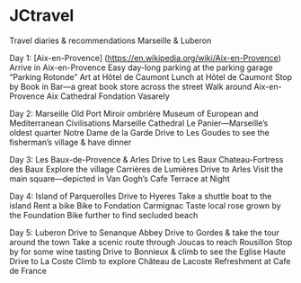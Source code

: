 # JCtravel
Travel diaries &amp; recommendations
Marseille & Luberon 

Day 1: [Aix-en-Provence] (https://en.wikipedia.org/wiki/Aix-en-Provence)
Arrive in Aix-en-Provence
Easy day-long parking at the parking garage “Parking Rotonde” 
Art at Hôtel de Caumont
Lunch at Hôtel de Caumont
Stop by Book in Bar—a great book store across the street
Walk around Aix-en-Provence
Aix Cathedral
Fondation Vasarely

Day 2: Marseille
Old Port 
Miroir ombrière
Museum of European and Mediterranean Civilisations
Marseille Cathedral 
Le Panier—Marseille’s oldest quarter
Notre Dame de la Garde
Drive to Les Goudes to see the fisherman’s village & have dinner

Day 3: Les Baux-de-Provence & Arles 
Drive to Les Baux
Chateau-Fortress des Baux
Explore the village 
Carrières de Lumières
Drive to Arles 
Visit the main square—depicted in Van Gogh’s Cafe Terrace at Night

Day 4: Island of Parquerolles 
Drive to Hyeres 
Take a shuttle boat to the island 
Rent a bike
Bike to Fondation Carmignac 
Taste local rose grown by the Foundation 
Bike further to find secluded beach

Day 5: Luberon
Drive to Senanque Abbey
Drive to Gordes & take the tour around the town 
Take a scenic route through Joucas to reach Rousillon 
Stop by for some wine tasting
Drive to Bonnieux & climb to see the Eglise Haute
Drive to La Coste 
Climb to explore Château de Lacoste
Refreshment at Cafe de France


